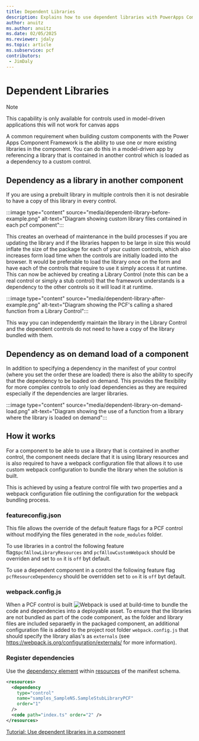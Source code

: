 ```yaml
---
title: Dependent Libraries
description: Explains how to use dependent libraries with PowerApps Component Framework (PCF) controls.
author: anuitz
ms.author: anuitz
ms.date: 02/05/2025
ms.reviewer: jdaly
ms.topic: article
ms.subservice: pcf
contributors:
 - JimDaly
---
```

# Dependent Libraries

> [!NOTE]
> This capability is only available for controls used in model-driven applications this will not work for canvas apps

A common requirement when building custom components with the Power Apps Component Framework is the ability to use one or more existing libraries in the component.  You can do this in a model-driven app by referencing a library that is contained in another control which is loaded as a dependency to a custom control.

## Dependency as a library in another component

If you are using a prebuilt library in multiple controls then it is not desirable to have a copy of this library in every control. 

:::image type="content" source="media/dependent-library-before-example.png" alt-text="Diagram showing custom library files contained in each pcf component":::
<!-- See source \media\src\pcf_events_dependencies_diagrams.vsdx -->


This creates an overhead of maintenance in the build processes if you are updating the library and if the libraries happen to be large in size this would inflate the size of the package for each of your custom controls, which also increases form load time when the controls are initially loaded into the browser.
It would be preferable to load the library once on the form and have each of the controls that require to use it simply access it at runtime. This can now be achieved by creating a Library Control (note this can be a real control or simply a stub control) that the framework understands is a dependency to the other controls so it will load it at runtime.

:::image type="content" source="media/dependent-library-after-example.png" alt-text="Diagram showing the PCF's calling a shared function from a Library Control":::
<!-- See source \media\src\pcf_events_dependencies_diagrams.vsdx -->


This way you can independently maintain the library in the Library Control and the dependent controls do not need to have a copy of the library bundled with them.


## Dependency as on demand load of a component

In addition to specifying a dependency in the manifest of your control (where you set the order these are loaded) there is also the ability to specify that the dependency to be loaded on demand. This provides the flexibility for more complex controls to only load dependencies as they are required especially if the dependencies are larger libraries. 

:::image type="content" source="media/dependent-library-on-demand-load.png" alt-text="Diagram showing the use of a function from a library where the library is loaded on demand":::
<!-- See source \media\src\pcf_events_dependencies_diagrams.vsdx -->


## How it works


<!--Is the feature flag file still required?--> 

For a component to be able to use a library that is contained in another control, the component needs declare that it is using library resources and is also required to have a webpack configuration file that allows it to use custom webpack configuration to bundle the library when the solution is built. 

This is achieved by using a feature control file with two properties and a webpack configuration file outlining the configuration for the webpack bundling process.

### featureconfig.json

This file allows the override of the default feature flags for a PCF control without modifying the files generated in the `node_modules` folder. 

To use libraries in a control the following feature flags`pcfAllowLibraryResources` and `pcfAllowCustomWebpack` should be overriden and set to `on` it is `off` byt default. 

To use a dependent component in a control the following feature flag `pcfResourceDependency` should be overridden set to `on` it is `off` byt default.

### webpack.config.js

<!--Someone please check my description below is accurate -->
When a PCF control is built ![Webpack](https://webpack.js.org/) is used at build-time to bundle the code and dependencies into a deployable asset. To ensure that the libraries are not bundled as part of the code component, as the folder and library files are included separaetly in the packaged component, an additional configuration file is added to the project root folder `webpack.config.js` that should specify the library alias's as `externals` (see https://webpack.js.org/configuration/externals/ for more information).


### Register dependencies

Use the [dependency element](manifest-schema-reference/dependency.md) within [resources](manifest-schema-reference/resources.md) of the manifest schema.

```xml
<resources>
  <dependency
    type="control"
    name="samples_SampleNS.SampleStubLibraryPCF"
    order="1"
  />
  <code path="index.ts" order="2" />
</resources>

```

[Tutorial: Use dependent libraries in a component](tutorial-use-dependent-libraries.md)   

